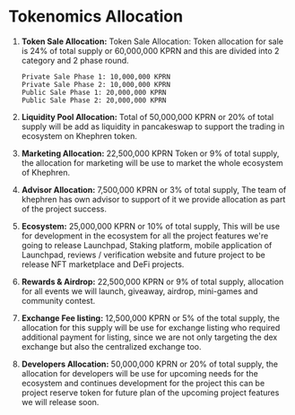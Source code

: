# Tokenomics Allocation

1.  **Token Sale Allocation:** Token Sale Allocation: Token allocation for sale is 24% of total supply or 60,000,000 KPRN and this are divided into 2 category and 2 phase round.&#x20;

    ```
    Private Sale Phase 1: 10,000,000 KPRN
    Private Sale Phase 2: 10,000,000 KPRN
    Public Sale Phase 1: 20,000,000 KPRN
    Public Sale Phase 2: 20,000,000 KPRN
    ```
2. **Liquidity Pool Allocation:** Total of 50,000,000 KPRN or 20% of total supply will be add as liquidity in pancakeswap to support the trading in ecosystem on Khephren token.
3. **Marketing Allocation:** 22,500,000 KPRN Token or 9% of total supply, the allocation for marketing will be use to market the whole ecosystem of Khephren.
4. **Advisor Allocation:** 7,500,000 KPRN or 3% of total supply, The team of khephren has own advisor to support of it we provide allocation as part of the project success.
5. **Ecosystem:**  25,000,000 KPRN or 10% of total supply, This will be use for development in the ecosystem for all the project features we're going to release Launchpad, Staking platform, mobile application of Launchpad, reviews / verification website and future project to be release NFT marketplace and DeFi projects.
6. **Rewards & Airdrop:** 22,500,000 KPRN or 9% of total supply, allocation for all events we will launch, giveaway, airdrop, mini-games and community contest.
7. **Exchange Fee listing:** 12,500,000 KPRN or 5% of the total supply, the allocation for this supply will be use for exchange listing who required additional payment for listing, since we are not only targeting the dex exchange but also the centralized exchange too.
8. **Developers Allocation:** 50,000,000 KPRN or 20% of total supply, the allocation for developers will be use for upcoming needs for the ecosystem and continues development for the project this can be project reserve token for future plan of the upcoming project features we will release soon.








